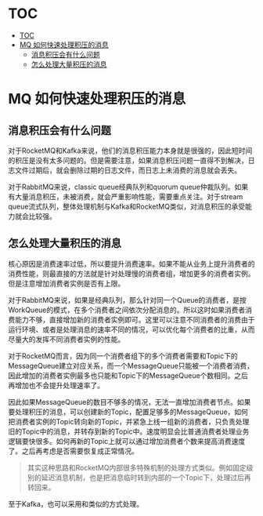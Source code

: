 # TOC
- [TOC](#toc)
- [MQ 如何快速处理积压的消息](#mq-如何快速处理积压的消息)
  - [消息积压会有什么问题](#消息积压会有什么问题)
  - [怎么处理大量积压的消息](#怎么处理大量积压的消息)

# MQ 如何快速处理积压的消息

## 消息积压会有什么问题
对于RocketMQ和Kafka来说，他们的消息积压能力本身就是很强的，因此短时间的积压是没有太多问题的。但是需要注意，如果消息积压问题一直得不到解决，日志文件过期后，就会删除过期的日志文件，而日志上未消费的消息就会丢失。

对于RabbitMQ来说，classic queue经典队列和quorum queue仲裁队列。如果有大量消息积压，未被消费，就会严重影响性能，需要重点关注。对于stream queue流式队列，整体处理机制与Kafka和RocketMQ类似，对消息积压的承受能力就会比较强。

## 怎么处理大量积压的消息
核心原因是消费速率过低，所以要提升消费速率。如果不能从业务上提升消费者的消费性能，则最直接的方法就是针对处理慢的消费者组，增加更多的消费者实例。但是注意增加消费者实例是否有上限。

对于RabbitMQ来说，如果是经典队列，那么针对同一个Queue的消费者，是按WorkQueue的模式，在多个消费者之间依次分配消息的。所以这时如果消费者消费能力不够，直接增加新的消费者实例即可。这里可以注意不同消费者的消费由于运行环境、或者是处理消息的速率不同的情况，可以优化每个消费者的比重，从而尽量大的发挥不同消费者实例的性能。

对于RocketMQ而言，因为同一个消费者组下的多个消费者需要和Topic下的MessageQueue建立对应关系，而一个MessageQueue只能被一个消费者消费，因此增加的消费者实例最多也只能和Topic下的MessageQueue个数相同。之后再增加也不会提升处理速率了。

因此如果MessageQueue的数目不够多的情况，无法一直增加消费者节点。如果要处理积压的消息，可以创建新的Topic，配置足够多的MessageQueue，如何把消费者实例的Topic转向新的Topic，并紧急上线一组新的消费者，只负责处理旧的Topic中的消息，并转存到新的Topic中。速度明显会比普通消费者处理业务逻辑要快很多。如何再新的Topic上就可以通过增加消费者个数来提高消费速度了。之后再考虑是否需要恢复成正常情况。

> 其实这种思路和RocketMQ内部很多特殊机制的处理方式类似。例如固定级别的延迟消息机制，也是把消息临时转到内部的一个Topic下，处理过后再转回来。

至于Kafka，也可以采用和类似的方式处理。